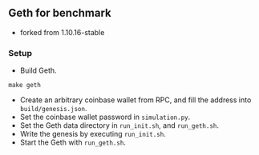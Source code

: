 ## Geth for benchmark

* forked from 1.10.16-stable

### Setup

* Build Geth.
```
make geth
```
* Create an arbitrary coinbase wallet from RPC, and fill the address into ```build/genesis.json```.
* Set the coinbase wallet password in ```simulation.py```.
* Set the Geth data directory in ```run_init.sh```, and ```run_geth.sh```.
* Write the genesis by executing ```run_init.sh```.
* Start the Geth with ```run_geth.sh```.